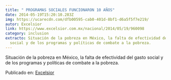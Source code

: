 ```yaml
---
title: " PROGRAMAS SOCIALES FUNCIONARON 10 AÑOS"
date: 2014-05-19T15:20:10.283Z
img: https://ucarecdn.com/dfb00595-cab0-401d-8bf1-d6a5f5f7e219/
autor: Excelsior
link: https://www.excelsior.com.mx/nacional/2014/05/19/960098
category: inclusion
extracto: Situación de la pobreza en México, la falta de efectividad del gasto
  social y de los programas y políticas de combate a la pobreza.
---
```

<!--StartFragment-->

Situación de la pobreza en México, la falta de efectividad del gasto social y de los programas y políticas de combate a la pobreza.

Publicado en: [Excelsior](http://www.excelsior.com.mx/nacional/2014/05/19/960098)

<!--EndFragment-->